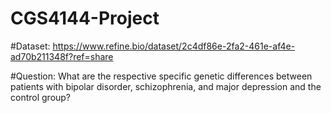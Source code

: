 # CGS4144-Project

#Dataset: https://www.refine.bio/dataset/2c4df86e-2fa2-461e-af4e-ad70b211348f?ref=share

#Question: What are the respective specific genetic differences between patients with bipolar disorder, schizophrenia, and major depression and the control group? 
